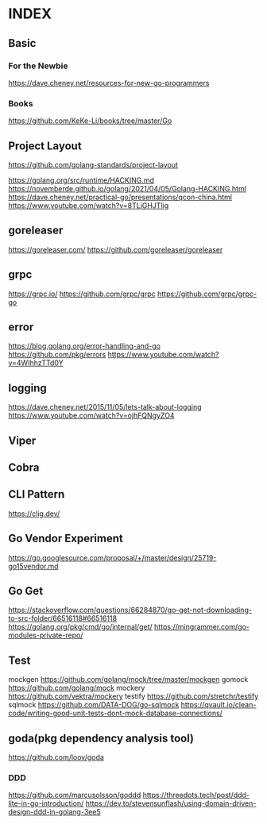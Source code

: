 # INDEX

## Basic

### For the Newbie

https://dave.cheney.net/resources-for-new-go-programmers

### Books

https://github.com/KeKe-Li/books/tree/master/Go

## Project Layout

https://github.com/golang-standards/project-layout

https://golang.org/src/runtime/HACKING.md
https://novemberde.github.io/golang/2021/04/05/Golang-HACKING.html
https://dave.cheney.net/practical-go/presentations/qcon-china.html
https://www.youtube.com/watch?v=8TLiGHJTlig

## goreleaser

https://goreleaser.com/
https://github.com/goreleaser/goreleaser

## grpc

https://grpc.io/
https://github.com/grpc/grpc
https://github.com/grpc/grpc-go

## error

https://blog.golang.org/error-handling-and-go
https://github.com/pkg/errors
https://www.youtube.com/watch?v=4WIhhzTTd0Y

## logging

https://dave.cheney.net/2015/11/05/lets-talk-about-logging
https://www.youtube.com/watch?v=ojhFQNgyZO4

## Viper

## Cobra

## CLI Pattern

https://clig.dev/

## Go Vendor Experiment

https://go.googlesource.com/proposal/+/master/design/25719-go15vendor.md

## Go Get

https://stackoverflow.com/questions/66284870/go-get-not-downloading-to-src-folder/66516118#66516118
https://golang.org/pkg/cmd/go/internal/get/
https://mingrammer.com/go-modules-private-repo/

## Test

mockgen https://github.com/golang/mock/tree/master/mockgen
gomock https://github.com/golang/mock
mockery https://github.com/vektra/mockery
testify https://github.com/stretchr/testify
sqlmock https://github.com/DATA-DOG/go-sqlmock
https://qvault.io/clean-code/writing-good-unit-tests-dont-mock-database-connections/

## goda(pkg dependency analysis tool)

https://github.com/loov/goda

### DDD

https://github.com/marcusolsson/goddd
https://threedots.tech/post/ddd-lite-in-go-introduction/
https://dev.to/stevensunflash/using-domain-driven-design-ddd-in-golang-3ee5
